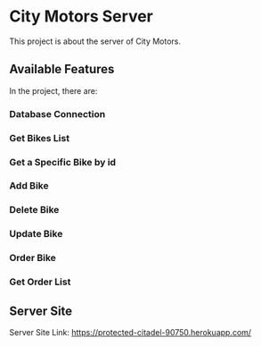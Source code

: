 # City Motors Server

This project is about the server of City Motors. 

## Available Features

In the project, there are:

### Database Connection

### Get Bikes List

### Get a Specific Bike by id

### Add Bike

### Delete Bike

### Update Bike

### Order Bike

### Get Order List

## Server Site
Server Site Link: https://protected-citadel-90750.herokuapp.com/
